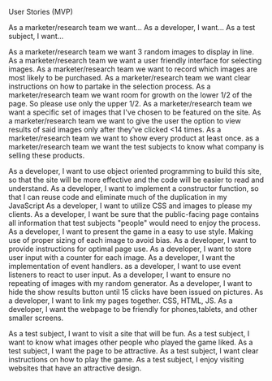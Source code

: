 User Stories (MVP)

As a marketer/research team we want...
As a developer, I want...
As a test subject, I want...

As a marketer/research team we want 3 random images to display in line.
As a marketer/research team we want a user friendly interface for selecting images.
As a marketer/research team we want to record which images are most likely to be purchased.
As a marketer/research team we want clear instructions on how to partake in the selection process.
As a marketer/research team we want room for growth on the lower 1/2 of the page. So please use only the upper 1/2.
As a marketer/research team we want a specific set of images that I've chosen to be featured on the site.
As a marketer/research team we want to give the user the option to view results of said images only after they've clicked <14 times.
As a marketer/research team we want to show every product at least once.
as a marketer/research team we want the test subjects to know what company is selling these products.


As a developer, I want to use object oriented programming to build this site, so that the site will be more effective and the code will be easier to read and understand.
As a developer, I want to implement a constructor function, so that I can reuse code and eliminate much of the duplication in my JavaScript
As a developer, I want to utilize CSS and images to please my clients.
As a developer, I want be sure that the public-facing page contains all information that test subjects "people" would need to enjoy the process.
As a developer, I want to present the game in a easy to use style. Making use of proper sizing of each image to avoid bias.
As a developer, I want to provide instructions for optimal page use.
As a developer, I want to store user input with a counter for each image.
As a developer, I want the implementation of event handlers.
as a developer, I want to use event listeners to react to user input.
As a developer, I want to ensure no repeating of images with my random generator.
As a developer, I want to hide the show results button until 15 clicks have been issued on pictures.
As a developer, I want to link my pages together. CSS, HTML, JS.
As a developer, I want the webpage to be friendly for phones,tablets, and other smaller screens.

As a test subject, I want to visit a site that will be fun.
As a test subject, I want to know what images other people who played the game liked.
As a test subject, I want the page to be attractive.
As a test subject, I want clear instructions on how to play the game.
As a test subject, I enjoy visiting websites that have an attractive design.
